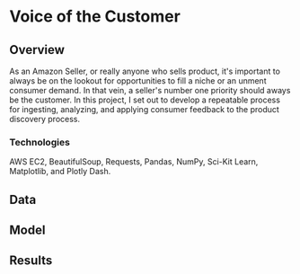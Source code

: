 # Voice of the Customer

## Overview

As an Amazon Seller, or really anyone who sells product, it's important to always be on the lookout for opportunities to fill a niche or an unment consumer demand. In that vein, a seller's number one priority should aways be the customer. In this project, I set out to develop a repeatable process for ingesting, analyzing, and applying consumer feedback to the product discovery process.

### Technologies

AWS EC2, BeautifulSoup, Requests, Pandas, NumPy, Sci-Kit Learn, Matplotlib, and Plotly Dash.

## Data



## Model

## Results
